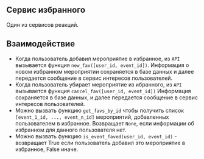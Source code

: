 ## Сервис избранного
Один из сервисов реакций. 
## Взаимодействие
- Когда пользователь добавил мероприятие в избранное, из `API` вызывается функция `new_fav([user_id, event_id])`. 
Информация о новом избранном мероприятии сохраняется в базе данных и далее передается сообщение в сервис интересов пользователей.
- Когда пользователь убирает мероприятие из ибранного, из `API` вызывается функция `cancel_fav([user_id, event_id])`
Информация сохраняется в базе данных, и далее передается сообщение в сервис интересов пользователей.
- Можно вызвать функцию `get_favs_by_id` чтобы получить список `[event_1_id, ..., event_n_id]` мероприятий, добавленных пользователем в избранное. 
Возвращает `None`, если информации об избранном для данного пользователя нет.
- Можно вызвать функцию `is_event_faved(user_id, event_id)` - возвращает True если пользователь добавил это мероприятие в избранное, False иначе.
